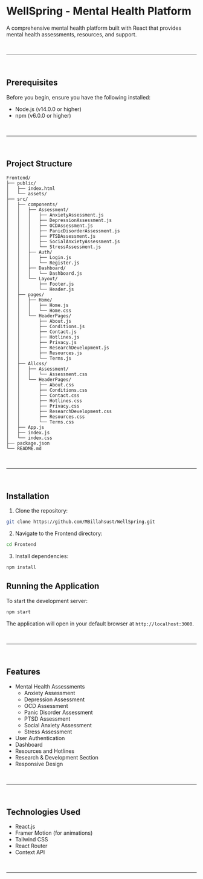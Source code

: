 # WellSpring - Mental Health Platform

A comprehensive mental health platform built with React that provides mental health assessments, resources, and support.

<br>

___

<br>

## Prerequisites

Before you begin, ensure you have the following installed:
- Node.js (v14.0.0 or higher)
- npm (v6.0.0 or higher)

<br>

___

<br>

## Project Structure

```
Frontend/
├── public/
│   ├── index.html
│   └── assets/
├── src/
│   ├── components/
│   │   ├── Assessment/
│   │   │   ├── AnxietyAssessment.js
│   │   │   ├── DepressionAssessment.js
│   │   │   ├── OCDAssessment.js
│   │   │   ├── PanicDisorderAssessment.js
│   │   │   ├── PTSDAssessment.js
│   │   │   ├── SocialAnxietyAssessment.js
│   │   │   └── StressAssessment.js
│   │   ├── Auth/
│   │   │   ├── Login.js
│   │   │   └── Register.js
│   │   ├── Dashboard/
│   │   │   └── Dashboard.js
│   │   └── Layout/
│   │       ├── Footer.js
│   │       └── Header.js
│   ├── pages/
│   │   ├── Home/
│   │   │   ├── Home.js
│   │   │   └── Home.css
│   │   └── HeaderPages/
│   │       ├── About.js
│   │       ├── Conditions.js
│   │       ├── Contact.js
│   │       ├── Hotlines.js
│   │       ├── Privacy.js
│   │       ├── ResearchDevelopment.js
│   │       ├── Resources.js
│   │       └── Terms.js
│   ├── Allcss/
│   │   ├── Assessment/
│   │   │   └── Assessment.css
│   │   └── HeaderPages/
│   │       ├── About.css
│   │       ├── Conditions.css
│   │       ├── Contact.css
│   │       ├── Hotlines.css
│   │       ├── Privacy.css
│   │       ├── ResearchDevelopment.css
│   │       ├── Resources.css
│   │       └── Terms.css
│   ├── App.js
│   ├── index.js
│   └── index.css
├── package.json
└── README.md
```

<br>

___

<br>

## Installation

1. Clone the repository:
```bash
git clone https://github.com/MBillahsust/WellSpring.git
```

2. Navigate to the Frontend directory:
```bash
cd Frontend
```

3. Install dependencies:
```bash
npm install
```

## Running the Application

To start the development server:
```bash
npm start
```

The application will open in your default browser at `http://localhost:3000`.

<br>

___

<br>

## Features

- Mental Health Assessments
  - Anxiety Assessment
  - Depression Assessment
  - OCD Assessment
  - Panic Disorder Assessment
  - PTSD Assessment
  - Social Anxiety Assessment
  - Stress Assessment
- User Authentication
- Dashboard
- Resources and Hotlines
- Research & Development Section
- Responsive Design

<br>

___

<br>

## Technologies Used

- React.js
- Framer Motion (for animations)
- Tailwind CSS
- React Router
- Context API


<br>

___

<br>
